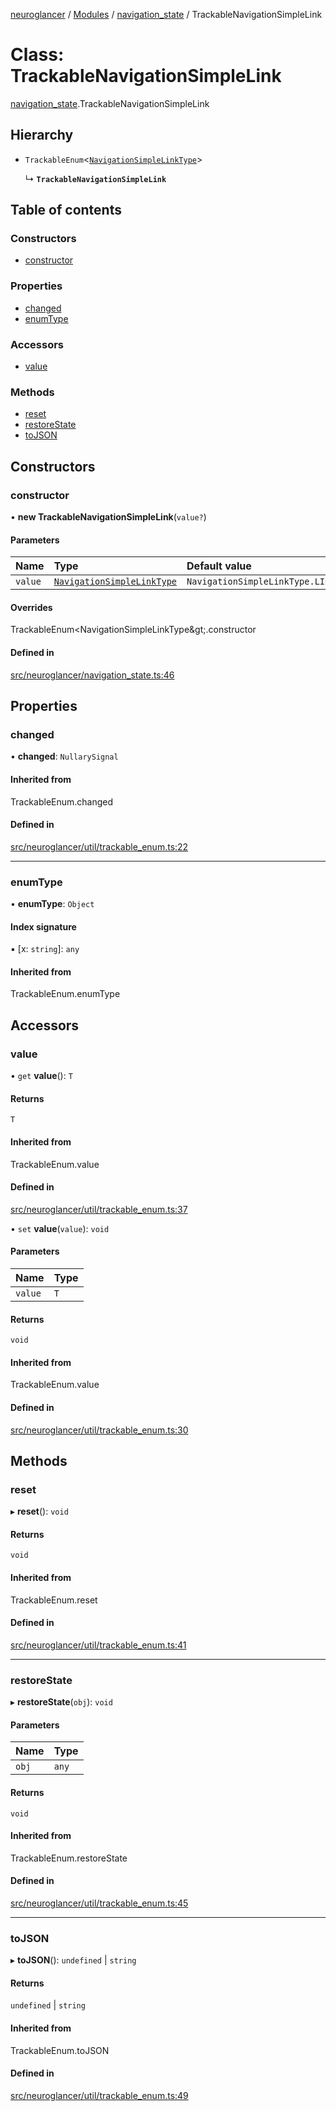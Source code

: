 [neuroglancer](../README.md) / [Modules](../modules.md) / [navigation\_state](../modules/navigation_state.md) / TrackableNavigationSimpleLink

# Class: TrackableNavigationSimpleLink

[navigation_state](../modules/navigation_state.md).TrackableNavigationSimpleLink

## Hierarchy

- `TrackableEnum`<[`NavigationSimpleLinkType`](../enums/navigation_state.NavigationSimpleLinkType.md)\>

  ↳ **`TrackableNavigationSimpleLink`**

## Table of contents

### Constructors

- [constructor](navigation_state.TrackableNavigationSimpleLink.md#constructor)

### Properties

- [changed](navigation_state.TrackableNavigationSimpleLink.md#changed)
- [enumType](navigation_state.TrackableNavigationSimpleLink.md#enumtype)

### Accessors

- [value](navigation_state.TrackableNavigationSimpleLink.md#value)

### Methods

- [reset](navigation_state.TrackableNavigationSimpleLink.md#reset)
- [restoreState](navigation_state.TrackableNavigationSimpleLink.md#restorestate)
- [toJSON](navigation_state.TrackableNavigationSimpleLink.md#tojson)

## Constructors

### constructor

• **new TrackableNavigationSimpleLink**(`value?`)

#### Parameters

| Name | Type | Default value |
| :------ | :------ | :------ |
| `value` | [`NavigationSimpleLinkType`](../enums/navigation_state.NavigationSimpleLinkType.md) | `NavigationSimpleLinkType.LINKED` |

#### Overrides

TrackableEnum&lt;NavigationSimpleLinkType\&gt;.constructor

#### Defined in

[src/neuroglancer/navigation_state.ts:46](https://github.com/ActiveBrainAtlas2/neuroglancer/blob/285e65d7/src/neuroglancer/navigation_state.ts#L46)

## Properties

### changed

• **changed**: `NullarySignal`

#### Inherited from

TrackableEnum.changed

#### Defined in

[src/neuroglancer/util/trackable_enum.ts:22](https://github.com/ActiveBrainAtlas2/neuroglancer/blob/285e65d7/src/neuroglancer/util/trackable_enum.ts#L22)

___

### enumType

• **enumType**: `Object`

#### Index signature

▪ [x: `string`]: `any`

#### Inherited from

TrackableEnum.enumType

## Accessors

### value

• `get` **value**(): `T`

#### Returns

`T`

#### Inherited from

TrackableEnum.value

#### Defined in

[src/neuroglancer/util/trackable_enum.ts:37](https://github.com/ActiveBrainAtlas2/neuroglancer/blob/285e65d7/src/neuroglancer/util/trackable_enum.ts#L37)

• `set` **value**(`value`): `void`

#### Parameters

| Name | Type |
| :------ | :------ |
| `value` | `T` |

#### Returns

`void`

#### Inherited from

TrackableEnum.value

#### Defined in

[src/neuroglancer/util/trackable_enum.ts:30](https://github.com/ActiveBrainAtlas2/neuroglancer/blob/285e65d7/src/neuroglancer/util/trackable_enum.ts#L30)

## Methods

### reset

▸ **reset**(): `void`

#### Returns

`void`

#### Inherited from

TrackableEnum.reset

#### Defined in

[src/neuroglancer/util/trackable_enum.ts:41](https://github.com/ActiveBrainAtlas2/neuroglancer/blob/285e65d7/src/neuroglancer/util/trackable_enum.ts#L41)

___

### restoreState

▸ **restoreState**(`obj`): `void`

#### Parameters

| Name | Type |
| :------ | :------ |
| `obj` | `any` |

#### Returns

`void`

#### Inherited from

TrackableEnum.restoreState

#### Defined in

[src/neuroglancer/util/trackable_enum.ts:45](https://github.com/ActiveBrainAtlas2/neuroglancer/blob/285e65d7/src/neuroglancer/util/trackable_enum.ts#L45)

___

### toJSON

▸ **toJSON**(): `undefined` \| `string`

#### Returns

`undefined` \| `string`

#### Inherited from

TrackableEnum.toJSON

#### Defined in

[src/neuroglancer/util/trackable_enum.ts:49](https://github.com/ActiveBrainAtlas2/neuroglancer/blob/285e65d7/src/neuroglancer/util/trackable_enum.ts#L49)
